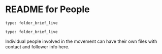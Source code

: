 # README for People

```ccard
type: folder_brief_live
```
```ccard
type: folder_brief_live
```

Individual people involved in the movement can have their own files with contact and follower info here. 
